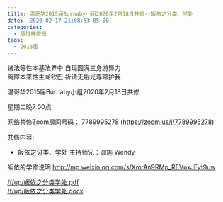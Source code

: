 ```yaml
---
title: 温哥华2015届Burnaby小组2020年2月18日共修--皈依之分类、学处
date: '2020-02-17 21:08:53-05:00'
categories:
  - 慧灯禅修班
tags:
  - 2015届
---
```

诸法等性本基法界中 自现圆满三身游舞力   
离障本来怙主龙钦巴 祈请无垢光尊常护我

温哥华2015届Burnaby小组2020年2月18日共修 

星期二晚7:00点 

网络共修Zoom房间号码： 7789995278 (<https://zoom.us/j/7789995278>)

共修内容: 

- 皈依之分类、学处
主持师兄：圆施 Wendy

皈依的学修说明 <http://mp.weixin.qq.com/s/XmrAn9RMp_REVuxJFyt9uw>

[/f/up/皈依之分类学处.pdf](https://hdvblob.blob.core.windows.net/hdv/f/up/皈依之分类学处.pdf)  
[/f/up/皈依之分类学处.docx](https://hdvblob.blob.core.windows.net/hdv/f/up/皈依之分类学处.docx)


